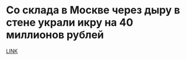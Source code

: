 # Со склада в Москве через дыру в стене украли икру на 40 миллионов рублей



[LINK](https://varlamov.ru/2104819.html)